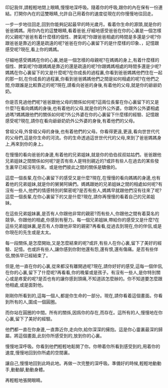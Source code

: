 印記我伴,請輕輕地閉上眼睛,慢慢地深呼吸。隨着你的呼吸,跟你的內在保有一份連結。打開你內在的這雙眼睛,允許自己用着你的速度從現在的你慢慢地往回走。

一步一步地往回走,回到你能夠記起最早的時光歲月。看着你生命的源頭,就是你的爸爸媽媽。用你內在的這雙眼睛,看着爸爸,仔細地感受爸爸在你的心裏是一個怎樣的父親呢?爸爸有着什麼樣的個性、脾氣呢?你跟爸爸相處的時間是多還是少呢?你跟爸爸是靠近的還是疏遠的呢?爸爸在你的心裏留下的是什麼樣的印象、，記憶跟感受呢?現在,看上你的媽媽。

仔細地感受媽媽在你的心裏,她是一個怎樣的母親呢?在媽媽的身上,有着什麼樣的個性、脾氣呢?你跟媽媽是靠近的還是疏遠的呢?你跟媽媽相處的時間多還是少呢?媽媽在你心裏留下的又是什麼呢?在你成長的過程裏,你看到爸爸媽媽他們住在一起的那一刻,在你成長的過程裏,你看到爸爸媽媽他們之間是如何相處的呢?在他們之間,你跟誰是比較靠近的呢?現在,請看向爸爸的身後,有着他的父母,就是你的爺爺奶奶。

你是否見過他們呢?爸爸跟他父母的關係如何呢?這兩位長輩在你心裏留下的又是什麼?在看向媽媽的身後,也有着他的父母,就是你的外公外婆。你跟外公外婆相處過嗎?媽媽跟他們的關係如何呢?外公外婆在你的心裏留下什麼樣的經驗、記憶跟感受呢?現在,請你在看向爺爺奶奶外公外婆的身後,有着他們的父母。

曾祖父母,外曾祖父母的身後,也有着他們的父母。你看得更遠,更遠,看向世世代代的父母們,這是你生命的河流。你的生命透過這世世代代的父母,來到了爸爸媽媽身上,再來到你的身上。

在慢慢的看向爸爸的身邊,有着他的兄弟姐妹,就是你的伯伯叔叔姑姑們。爸爸跟他兄弟姐妹之間關係如何呢?是否有些人是特別親近的?或許有些人在過去的某些發生裏早已經沒有往來。或是他們彼此之間的關係是驕傲的。

這麼一個長輩,在你心裏留下的感受又是什麼?現在,在慢慢的看向媽媽的身邊,也有着他的兄弟姐妹,就是你的舅舅阿姨們。媽媽跟她的兄弟姐妹之間的相處如何呢?有沒有一些人,他們的情感特別的緊密呢?是否有些人,媽媽早就跟他們沒有往來了呢?這麼一個長輩,在你心裏留下的又是什麼?現在,請你再慢慢的看着自己的兄弟姐妹。

在這些兄弟姐妹裏,是否有人你跟他非常的親密?而有些人,你跟他之間有着莫名的競爭。你跟他的相處,你感到有壓力。每一個兄弟姐妹,帶給你的感受又是什麼?在這些兄弟姐妹裏,是否有人你跟他非常的親密?再看看,從過去到現在,你的伴侶,或是你現在的先生或是太太。

每一段關係,是怎麼開始,又是怎麼結束的呢?或許,有些人在你心裏,留下了美好的經驗、記憶。也或許有些人,讓你感到你對他還有怨,還有恨,還有傷痛。是否有些伴侶,關係早已經結束了。

但是,他一直在你的心裏,從來都沒有離開過呢?現在,請你好好的感受,這每一個伴侶,在你的心裏,留下了什麼呢?再看看,你的晚輩或是孩子。有沒有一些人,是你特別關心或是疼愛的呢?是否也有的讓你感到頭痛,不知道該怎麼辦的。你不知道要怎麼跟他相處,或是面對他。

剛剛你所看到的,這每一個人,都是你生命的一部分。現在,請你看着這個畫面。你看到所有的人,圍成一個圓圈。

而你站在圓圈的中間。所有的關係,因爲你的存在,而存在。這所有的人,慢慢地在你心裏,留下了美好的經驗。

他們都一直在你身邊,一直靠近你,走向你,給你深深的擁抱。這是你心靈裏最深的歸屬。將這個畫面,此刻你所感受到的,放到你的心裏。

慢慢地深呼吸。你看到他們輕輕地鬆開了你。你帶着你所看到感受到的,用着你的速度,慢慢地回到你所處的空間裏。

讓自己,慢慢地回到此時此地。再做一次完整的深呼吸。準備好的時候,輕輕地動動手,動動腳,動動身體。

再輕輕地張開眼睛。